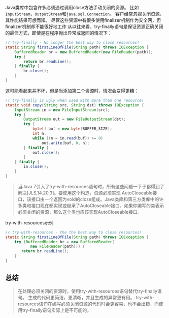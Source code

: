 Java类库中包含许多必须通过调用close方法手动关闭的资源。 比如`InputStream`，`OutputStream`和`java.sql.Connection`。 客户经常忽视关闭资源，其性能结果可想而知。 尽管这些资源中有很多使用finalizer机制作为安全网，但finalizer机制却不能很好地工作
从以往来看，try-finally语句是保证资源正确关闭的最佳方式，即使是在程序抛出异常或返回的情况下：
```java
// try-finally - No longer the best way to close resources!
static String firstLineOfFile(String path) throws IOException {
    BufferedReader br = new BufferedReader(new FileReader(path));
    try {
        return br.readLine();
    } finally {
        br.close();
    }
}
```
这可能看起来并不坏，但是当添加第二个资源时，情况会变得更糟：
```java
// try-finally is ugly when used with more than one resource!
static void copy(String src, String dst) throws IOException {
    InputStream in = new FileInputStream(src);
    try {
        OutputStream out = new FileOutputStream(dst);
        try {
            byte[] buf = new byte[BUFFER_SIZE];
            int n;
            while ((n = in.read(buf)) >= 0)
                out.write(buf, 0, n);
        } finally {
            out.close();
        }
    } finally {
        in.close();
    }
}
```

>当Java 7引入了try-with-resources语句时，所有这些问题一下子都得到了解决[JLS,14.20.3]。要使用这个构造，资源必须实现 AutoCloseable接口，该接口由一个返回为void的close组成。Java类库和第三方类库中的许多类和接口现在都实现或继承了AutoCloseable接口。如果你编写的类表示必须关闭的资源，那么这个类也应该实现AutoCloseable接口。

try-with-resources示例
```java
// try-with-resources - the the best way to close resources!
static String firstLineOfFile(String path) throws IOException {
    try (BufferedReader br = new BufferedReader(
           new FileReader(path))) {
       return br.readLine();
    }
}
```

## 总结
>在处理必须关闭的资源时，使用try-with-resources语句替代try-finally语句。 生成的代码更简洁，更清晰，并且生成的异常更有用。 try-with-resources语句在编写必须关闭资源的代码时会更容易，也不会出错，而使用try-finally语句实际上是不可能的。